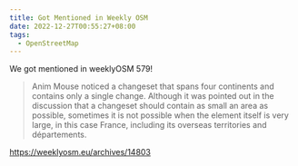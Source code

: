 ```yaml
---
title: Got Mentioned in Weekly OSM
date: 2022-12-27T00:55:27+08:00
tags:
  - OpenStreetMap
---
```

We got mentioned in weeklyOSM 579!

> Anim Mouse noticed a changeset that spans four continents and contains only a single change.
> Although it was pointed out in the discussion that a changeset should contain as small an area as possible, sometimes it is not possible when the element itself is very large, in this case France, including its overseas territories and départements.

https://weeklyosm.eu/archives/14803